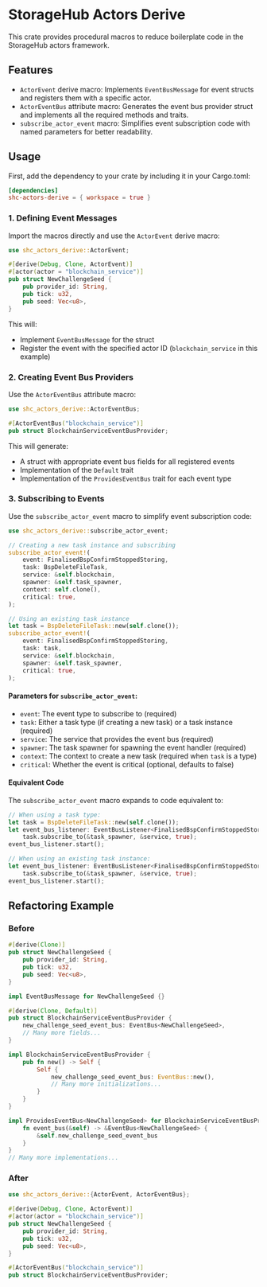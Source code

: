 # StorageHub Actors Derive

This crate provides procedural macros to reduce boilerplate code in the StorageHub actors framework.

## Features

- `ActorEvent` derive macro: Implements `EventBusMessage` for event structs and registers them with a specific actor.
- `ActorEventBus` attribute macro: Generates the event bus provider struct and implements all the required methods and traits.
- `subscribe_actor_event` macro: Simplifies event subscription code with named parameters for better readability.

## Usage

First, add the dependency to your crate by including it in your Cargo.toml:

```toml
[dependencies]
shc-actors-derive = { workspace = true }
```

### 1. Defining Event Messages

Import the macros directly and use the `ActorEvent` derive macro:

```rust
use shc_actors_derive::ActorEvent;

#[derive(Debug, Clone, ActorEvent)]
#[actor(actor = "blockchain_service")]
pub struct NewChallengeSeed {
    pub provider_id: String,
    pub tick: u32,
    pub seed: Vec<u8>,
}
```

This will:
- Implement `EventBusMessage` for the struct
- Register the event with the specified actor ID (`blockchain_service` in this example)

### 2. Creating Event Bus Providers

Use the `ActorEventBus` attribute macro:

```rust
use shc_actors_derive::ActorEventBus;

#[ActorEventBus("blockchain_service")]
pub struct BlockchainServiceEventBusProvider;
```

This will generate:
- A struct with appropriate event bus fields for all registered events
- Implementation of the `Default` trait
- Implementation of the `ProvidesEventBus` trait for each event type

### 3. Subscribing to Events

Use the `subscribe_actor_event` macro to simplify event subscription code:

```rust
use shc_actors_derive::subscribe_actor_event;

// Creating a new task instance and subscribing
subscribe_actor_event!(
    event: FinalisedBspConfirmStoppedStoring,
    task: BspDeleteFileTask,
    service: &self.blockchain,
    spawner: &self.task_spawner,
    context: self.clone(),
    critical: true,
);

// Using an existing task instance
let task = BspDeleteFileTask::new(self.clone());
subscribe_actor_event!(
    event: FinalisedBspConfirmStoppedStoring,
    task: task,
    service: &self.blockchain,
    spawner: &self.task_spawner,
    critical: true,
);
```

#### Parameters for `subscribe_actor_event`:

- `event`: The event type to subscribe to (required)
- `task`: Either a task type (if creating a new task) or a task instance (required)
- `service`: The service that provides the event bus (required)
- `spawner`: The task spawner for spawning the event handler (required)
- `context`: The context to create a new task (required when `task` is a type)
- `critical`: Whether the event is critical (optional, defaults to false)

#### Equivalent Code

The `subscribe_actor_event` macro expands to code equivalent to:

```rust
// When using a task type:
let task = BspDeleteFileTask::new(self.clone());
let event_bus_listener: EventBusListener<FinalisedBspConfirmStoppedStoring, _> =
    task.subscribe_to(&task_spawner, &service, true);
event_bus_listener.start();

// When using an existing task instance:
let event_bus_listener: EventBusListener<FinalisedBspConfirmStoppedStoring, _> =
    task.subscribe_to(&task_spawner, &service, true);
event_bus_listener.start();
```

## Refactoring Example

### Before

```rust
#[derive(Clone)]
pub struct NewChallengeSeed {
    pub provider_id: String,
    pub tick: u32,
    pub seed: Vec<u8>,
}

impl EventBusMessage for NewChallengeSeed {}

#[derive(Clone, Default)]
pub struct BlockchainServiceEventBusProvider {
    new_challenge_seed_event_bus: EventBus<NewChallengeSeed>,
    // Many more fields...
}

impl BlockchainServiceEventBusProvider {
    pub fn new() -> Self {
        Self {
            new_challenge_seed_event_bus: EventBus::new(),
            // Many more initializations...
        }
    }
}

impl ProvidesEventBus<NewChallengeSeed> for BlockchainServiceEventBusProvider {
    fn event_bus(&self) -> &EventBus<NewChallengeSeed> {
        &self.new_challenge_seed_event_bus
    }
}
// Many more implementations...
```

### After

```rust
use shc_actors_derive::{ActorEvent, ActorEventBus};

#[derive(Debug, Clone, ActorEvent)]
#[actor(actor = "blockchain_service")]
pub struct NewChallengeSeed {
    pub provider_id: String,
    pub tick: u32,
    pub seed: Vec<u8>,
}

#[ActorEventBus("blockchain_service")]
pub struct BlockchainServiceEventBusProvider;
```
